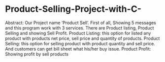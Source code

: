 # Product-Selling-Project-with-C-
Abstract:  Our Project name ‘Product Sell’. First of all, Showing 5 messages and this program work with 3 services. There are Product listing, Product Selling and showing Sell Profit. Product Listing: this option for listed any product with products net price, sell price and quantity of products.  Product Selling: this option for selling product with product quantity and sell price. And customers can get bill sheet what his/her buy issue. Product Profit: Showing profit by sell products
